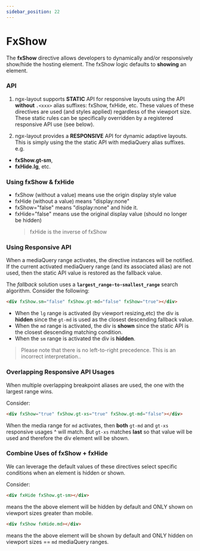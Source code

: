 ```yaml
---
sidebar_position: 22
---
```


# FxShow

The **fxShow** directive allows developers to dynamically and/or responsively show/hide the hosting element. The fxShow
logic defaults to **showing** an element.

### API

1. ngx-layout supports **STATIC** API for responsive layouts using the API **without** `.<xxx>` alias suffixes:
   fxShow, fxHide, etc. These values of these directives are used (and styles applied) regardless of the viewport size.
   These static rules can be specifically overridden by a registered responsive API use (see below).

2. ngx-layout provides a **RESPONSIVE** API for dynamic adaptive layouts. This is simply using the the static API with
   mediaQuery alias suffixes.
   e.g.

- **fxShow.gt-sm**,
- **fxHide.lg**, etc.

### Using fxShow & fxHide

- fxShow (without a value) means use the origin display style value
- fxHide (without a value) means "display:none"
- fxShow="false" means "display:none" and hide it.
- fxHide="false" means use the original display value (should no longer be hidden)
  > fxHide is the inverse of fxShow

### Using Responsive API

When a mediaQuery range activates, the directive instances will be notified. If the current activated mediaQuery range
(and its associated alias) are not used, then the static API value is restored as the fallback value.

The _fallback_ solution uses a **`largest_range-to-smallest_range`** search algorithm. Consider the following:

```html
<div fxShow.sm="false" fxShow.gt-md="false" fxShow="true"></div>
```

- When the `lg` range is activated (by viewport resizing,etc) the div is **hidden** since the `gt-md` is used as the
  closest descending fallback value.
- When the `md` range is activated, the div is **shown** since the static API is the closest descending matching
  condition.
- When the `sm` range is activated the div is **hidden**.

> Please note that there is no left-to-right precedence. This is an incorrect interpretation..

### Overlapping Responsive API Usages

When multiple overlapping breakpoint aliases are used, the one with the largest range wins.

Consider:

```html
<div fxShow="true" fxShow.gt-xs="true" fxShow.gt-md="false"></div>
```

When the media range for `md` activates, then **both** `gt-md` and `gt-xs` responsive usages ^ will match. But `gt-xs`
matches **last** so that value will be used and therefore the div element will be shown.

### Combine Uses of fxShow + fxHide

We can leverage the default values of these directives select specific conditions when an element is hidden or shown.

Consider:

```html
<div fxHide fxShow.gt-sm></div>
```

means the the above element will be hidden by default and ONLY shown on viewport sizes greater than mobile.

```html
<div fxShow fxHide.md></div>
```

means the the above element will be shown by default and ONLY hidden on viewport sizes == `md` mediaQuery ranges.
